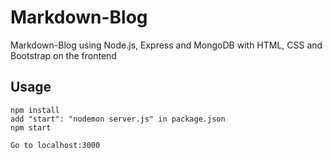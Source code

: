 # Markdown-Blog
Markdown-Blog using Node.js, Express and MongoDB with HTML, CSS and Bootstrap on the frontend

## Usage
```
npm install
add "start": "nodemon server.js" in package.json
npm start

Go to localhost:3000
```
